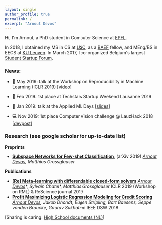 ```yaml
---
layout: single
author_profile: true
permalink: /
excerpt: "Arnout Devos"
---
```


Hi, I'm Arnout, a PhD student in Computer Science at [EPFL](http://ic.epfl.ch).

In 2018, I obtained my MS in CS at [USC](http://www.usc.edu), as a [BAEF](http://www.baef.be) fellow, and MEng/BS in EECS at [KU Leuven](https://www.kuleuven.be/english/).
In March 2017, I co-organized Belgium's largest [Student Startup Forum](https://arnoutdevos.github.io/Student-Startup-Forum-2017/).

### News:

- :microphone: May 2019: talk at the Workshop on Reproducibility in Machine Learning (ICLR 2019) [[video](<https://slideslive.com/38915881/reproducing-metalearning-with-differentiable-closedform-solvers>)]

- :rocket: Feb 2019: 1st place at Techstars Startup Weekend Lausanne 2019
- :microphone: Jan 2019: talk at the Applied ML Days [[slides](https://www.slideshare.net/ArnoutDevos/profit-maximizing-machine-learning-amld2019)]
- :computer: Nov 2019: 1st place Computer Vision challenge @ LauzHack 2018 [[devpost](<https://devpost.com/software/reducing-food-waste-with-hungry-students>)]

### Research (see <a href="https://scholar.google.be/citations?user=S_6zsEwAAAAJ" style="text-decoration: none">google scholar</a> for up-to-date list)

**Preprints**

- [**Subspace Networks for Few-shot Classification**](<https://arxiv.org/abs/1905.13613>), (arXiv 2019)
  *<u>Arnout Devos</u>, Matthias Grossglauser*

**Publications**

- [**[Re] Meta-learning with differentiable closed-form solvers**](<http://rescience.github.io/bibliography/Devos_2019.html>)
  *<u>Arnout Devos</u>\*, Sylvain Chatel\*, Matthias Grossglauser*
  ICLR 2019 (Workshop on RML) & ReScience journal 2019
- [**Profit Maximizing Logistic Regression Modeling for Credit Scoring**](<https://ieeexplore.ieee.org/abstract/document/8439113>)
  *<u>Arnout Devos</u>, Jakob Dhondt, Eugen Stripling, Bart Baesens, Seppe vanden Broucke, Gaurav Sukhatme*
  IEEE DSW 2018



[Sharing is caring: [High School documents (NL)](http://www.arnoutdevos.net/school.html)]